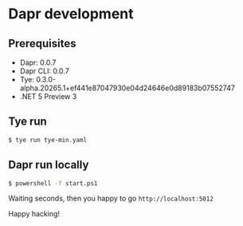 # Dapr development

## Prerequisites

- Dapr: 0.0.7
- Dapr CLI: 0.0.7
- Tye: 0.3.0-alpha.20265.1+ef441e87047930e04d24646e0d89183b07552747
- .NET 5 Preview 3

## Tye run

```bash
$ tye run tye-min.yaml
```

## Dapr run locally

```bash
$ powershell -f start.ps1
```

Waiting seconds, then you happy to go `http://localhost:5012`

Happy hacking!